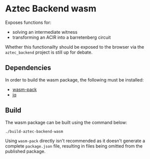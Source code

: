 # Aztec Backend wasm

Exposes functions for:

- solving an intermediate witness
- transforming an ACIR into a barretenberg circuit

Whether this functionailty should be exposed to the browser via the `aztec_backend` project is still up for debate.

## Dependencies

In order to build the wasm package, the following must be installed:

- [wasm-pack](https://github.com/rustwasm/wasm-pack)
- [jq](https://github.com/stedolan/jq)

## Build

The wasm package can be built using the command below:

```bash
./build-aztec-backend-wasm
```

Using `wasm-pack` directly isn't recommended as it doesn't generate a complete `package.json` file, resulting in files being omitted from the published package.
